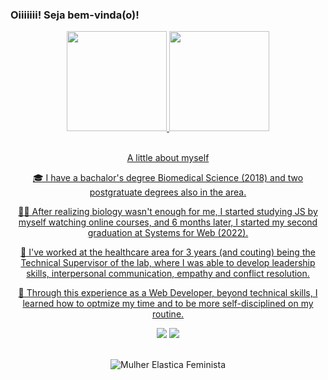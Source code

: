 ### Oiiiiiii! Seja bem-vinda(o)!
 <div align="center">
  <a href="https://github.com/mylenaverspeelt">
  <img height="160em" src="https://github-readme-stats.vercel.app/api?username=mylenaverspeelt&show_icons=true&theme=dark&include_all_commits=true&count_private=true"/>
  <img height="160em" src="https://github-readme-stats.vercel.app/api/top-langs/?username=mylenaverspeelt&layout=compact&langs_count=7&theme=dark"/>
</div><br>


  <div align="center"> 
  <p> A little about myself </p>
  <p> 🎓 I have a bachalor's degree Biomedical Science (2018) and two postgratuate degrees also in the area. </p>
  <p> 👩‍💻 After realizing biology wasn't enough for me, I started studying JS by myself watching online courses, and 6 months later, I started my second graduation at Systems for Web (2022).
 </p>
  <p> 🔬 I've worked at the healthcare area for 3 years (and couting) being the Technical Supervisor of the lab, where I was able to develop leadership skills, interpersonal communication, empathy and conflict resolution. </p>
  <p> 
🌱 Through this experience as a Web Developer, beyond technical skills, I learned how to optmize my time and to be more self-disciplined on my routine.</p>
  </div>

  <div align="center"> 
  <a href ="mailto:mylena49@hotmail.com"><img src="https://img.shields.io/badge/- Hotmail -%23333?style=for-the-badge&logo=gmail&logoColor=white" target="_blank"></a>
  <a href="https://www.linkedin.com/in/mylenaverspeelt/" target="_blank"><img src="https://img.shields.io/badge/-LinkedIn-%230077B5?style=for-the-badge&logo=linkedin&logoColor=white" target="_blank"></a> 
</div>
 <br>
<!--   <div align="center" style="display: inline_block"><br>
  <p>What I have used most often nowadays 👩‍💻 </p>
  <img align="center" alt="Mylena-React" height="30" width="40" src="https://raw.githubusercontent.com/devicons/devicon/master/icons/react/react-original.svg">
  <img align="center" alt="Mylena-Next" height="30" width="40" src="https://raw.githubusercontent.com/devicons/devicon/master/icons/nextjs/nextjs-original-wordmark.svg">
  <img align="center" alt="Mylena-Js" height="30" width="40" src="https://raw.githubusercontent.com/devicons/devicon/master/icons/javascript/javascript-plain.svg">
  <img align="center" alt="Mylena-jQuery" height="30" width="40" src="https://raw.githubusercontent.com/devicons/devicon/master/icons/jquery/jquery-original.svg">
  <img align="center" alt="Mylena-bootstrap" height="30" width="40" src="https://raw.githubusercontent.com/devicons/devicon/master/icons/bootstrap/bootstrap-plain.svg"> 
  <img align="center" alt="Mylena-HTML" height="30" width="40" src="https://raw.githubusercontent.com/devicons/devicon/master/icons/html5/html5-original.svg"> 
  <img align="center" alt="Mylena-CSS" height="30" width="40" src="https://raw.githubusercontent.com/devicons/devicon/master/icons/css3/css3-original.svg">


  </div>
   -->


 <p align="center">
  <img src="https://media2.giphy.com/media/HdBiTRPxTMnvi/giphy.gif?cid=790b7611ec26878ff072cc1bcf98badb5797a4f3ab5f5f73&rid=giphy.gif&ct=g" alt="Mulher Elastica Feminista"/>
</p>
 

